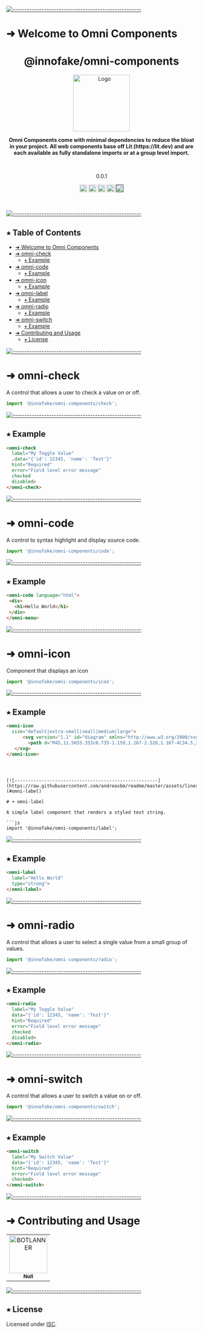 <!-- ⚠️ This README has been generated from the file(s) "blueprint.md" ⚠️-->
[![-----------------------------------------------------](https://raw.githubusercontent.com/andreasbm/readme/master/assets/lines/aqua.png)](#welcome-to-omni-components-)

# ➜ Welcome to Omni Components 
<h1 align="center">@innofake/omni-components</h1>
<p align="center">
  <img src="https://avatars.githubusercontent.com/u/107934107" alt="Logo" width="150" height="auto" />
</p>

<p align="center">
  <b>Omni Components come with minimal dependencies to reduce the bloat in your project. All web components base off Lit (https://lit.dev) and are each available as fully standalone imports or at a group level import.</b></br>
  <sub><sub>
</p>

<br />

<p align="center">0.0.1</p>

<p align="center">
		<a href="https://npmcharts.com/compare/@innofake/omni-components?minimal=true"><img alt="Downloads per month" src="https://img.shields.io/npm/dm/@innofake/omni-components.svg" height="20"/></a>
<a href="https://www.npmjs.com/package/@innofake/omni-components"><img alt="NPM Version" src="https://img.shields.io/npm/v/@innofake/omni-components.svg" height="20"/></a>
<a href="https://david-dm.org/innofake/omni-components"><img alt="Dependencies" src="https://img.shields.io/david/innofake/omni-components.svg" height="20"/></a>
<a href="https://github.com/innofake/omni-components/graphs/contributors"><img alt="Contributors" src="https://img.shields.io/github/contributors/innofake/omni-components.svg" height="20"/></a>
<a href=""><img alt="Repository: Private" src="https://img.shields.io/badge/Repository-private-lightgrey.svg" height="20"/></a>
	</p>


&nbsp;

[![-----------------------------------------------------](https://raw.githubusercontent.com/andreasbm/readme/master/assets/lines/aqua.png)](#table-of-contents)

## ⭑ Table of Contents

* [➜ Welcome to Omni Components ](#-welcome-to-omni-components-)
* [➜ omni-check](#-omni-check)
	* [⭑ Example](#-example)
* [➜ omni-code](#-omni-code)
	* [⭑ Example](#-example-1)
* [➜ omni-icon](#-omni-icon)
	* [⭑ Example](#-example-2)
* [➜ omni-label](#-omni-label)
	* [⭑ Example](#-example-3)
* [➜ omni-radio](#-omni-radio)
	* [⭑ Example](#-example-4)
* [➜ omni-switch](#-omni-switch)
	* [⭑ Example](#-example-5)
* [➜ Contributing and Usage](#-contributing-and-usage)
	* [⭑ License](#-license)
&nbsp;


[![-----------------------------------------------------](https://raw.githubusercontent.com/andreasbm/readme/master/assets/lines/aqua.png)](#omni-check)

# ➜ omni-check

A control that allows a user to check a value on or off.

```js 
import '@innofake/omni-components/check'; 
```


[![-----------------------------------------------------](https://raw.githubusercontent.com/andreasbm/readme/master/assets/lines/aqua.png)](#example)

## ⭑ Example

```html
<omni-check  label="My Toggle Value"  .data="{'id': 12345, 'name': 'Test'}"  hint="Required"  error="Field level error message"  checked  disabled></omni-check>
```



[![-----------------------------------------------------](https://raw.githubusercontent.com/andreasbm/readme/master/assets/lines/aqua.png)](#omni-code)

# ➜ omni-code

A control to syntax highlight and display source code.

```js 
import '@innofake/omni-components/code'; 
```


[![-----------------------------------------------------](https://raw.githubusercontent.com/andreasbm/readme/master/assets/lines/aqua.png)](#example)

## ⭑ Example

```html
<omni-code language="html"> <div>   <h1>Hello World</h1> </div></omni-menu>
```



[![-----------------------------------------------------](https://raw.githubusercontent.com/andreasbm/readme/master/assets/lines/aqua.png)](#omni-icon)

# ➜ omni-icon

Component that displays an icon

```js 
import '@innofake/omni-components/icon'; 
```


[![-----------------------------------------------------](https://raw.githubusercontent.com/andreasbm/readme/master/assets/lines/aqua.png)](#example)

## ⭑ Example

```html<omni-icon  size="default|extra-small|small|medium|large">	  <svg version="1.1" id="diagram" xmlns="http://www.w3.org/2000/svg" xmlns:xlink="http://www.w3.org/1999/xlink" x="0px" y="0px" width="375px" height="150px">	    <path d="M45,11.5H33.333c0.735-1.159,1.167-2.528,1.167-4C34.5,3.364,31.136,0,27,0s-7.5,3.364-7.5,7.5c0,1.472,0.432,2.841,1.167,4H9l-9,32h54L45,11.5z M22.5,7.5C22.5,5.019,24.519,3,27,3s4.5,2.019,4.5,4.5c0,1.752-1.017,3.257-2.481,4h-4.037 C23.517,10.757,22.5,9.252,22.5,7.5z" id="control"/>   </svg></omni-icon>

```

```



[![-----------------------------------------------------](https://raw.githubusercontent.com/andreasbm/readme/master/assets/lines/aqua.png)](#omni-label)

# ➜ omni-label

A simple label component that renders a styled text string.

```js 
import '@innofake/omni-components/label'; 
```


[![-----------------------------------------------------](https://raw.githubusercontent.com/andreasbm/readme/master/assets/lines/aqua.png)](#example)

## ⭑ Example

```html
<omni-label  label="Hello World"  type="strong"></omni-label>
```



[![-----------------------------------------------------](https://raw.githubusercontent.com/andreasbm/readme/master/assets/lines/aqua.png)](#omni-radio)

# ➜ omni-radio

A control that allows a user to select a single value from a small group of values.

```js 
import '@innofake/omni-components/radio'; 
```


[![-----------------------------------------------------](https://raw.githubusercontent.com/andreasbm/readme/master/assets/lines/aqua.png)](#example)

## ⭑ Example

```html
<omni-radio  label="My Toggle Value"  data="{'id': 12345, 'name': 'Test'}"  hint="Required"  error="Field level error message"  checked  disabled></omni-radio>
```



[![-----------------------------------------------------](https://raw.githubusercontent.com/andreasbm/readme/master/assets/lines/aqua.png)](#omni-switch)

# ➜ omni-switch

A control that allows a user to switch a value on or off.

```js 
import '@innofake/omni-components/switch'; 
```


[![-----------------------------------------------------](https://raw.githubusercontent.com/andreasbm/readme/master/assets/lines/aqua.png)](#example)

## ⭑ Example

```html
<omni-switch  label="My Switch Value"  data="{'id': 12345, 'name': 'Test'}"  hint="Required"  error="Field level error message"  checked></omni-switch>
```


[![-----------------------------------------------------](https://raw.githubusercontent.com/andreasbm/readme/master/assets/lines/aqua.png)](#contributing-and-usage)

# ➜ Contributing and Usage
<!-- readme: contributors -start -->
<table>
<tr>
    <td align="center">
        <a href="https://github.com/BOTLANNER">
            <img src="https://avatars.githubusercontent.com/u/16349308?v=4" width="100;" alt="BOTLANNER"/>
            <br />
            <sub><b>Null</b></sub>
        </a>
    </td></tr>
</table>
<!-- readme: contributors -end -->

[![-----------------------------------------------------](https://raw.githubusercontent.com/andreasbm/readme/master/assets/lines/aqua.png)](#license)

## ⭑ License
	
Licensed under [ISC](https://opensource.org/licenses/ISC).